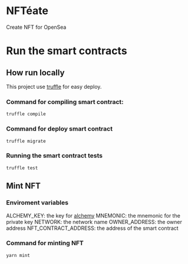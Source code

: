 # NFTéate
Create NFT for OpenSea
# Run the smart contracts
## How run locally
This project use [truffle](https://www.trufflesuite.com) for easy deploy.

### Command for compiling smart contract:

    truffle compile

### Command for deploy smart contract

    truffle migrate

### Running the smart contract tests

    truffle test

## Mint NFT
### Enviroment variables
ALCHEMY_KEY: the key for [alchemy](https://dashboard.alchemyapi.io)
MNEMONIC: the mnemonic for the private key
NETWORK: the network name
OWNER_ADDRESS: the owner address
NFT_CONTRACT_ADDRESS: the address of the smart contract
### Command for minting NFT

    yarn mint